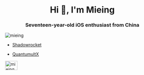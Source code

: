 <h1 align="center">Hi 👋, I'm Mieing</h1>
<h3 align="center">Seventeen-year-old iOS enthusiast from China</h3>

<p align="left"> <img src="https://komarev.com/ghpvc/?username=mieing&label=Profile%20views&color=0e75b6&style=flat" alt="mieing" /> </p>

- [Shadowrocket](https://github.com/Mieing/Shadowrocket)

- [QuantumultX](https://github.com/Mieing/Qure)


<p align="left">
<a href="https://twitter.com/mieing001" target="blank"><img align="center" src="https://raw.githubusercontent.com/rahuldkjain/github-profile-readme-generator/master/src/images/icons/Social/twitter.svg" alt="mieing001" height="30" width="40" /></a>
</p>

